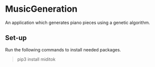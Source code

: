 # MusicGeneration

 An application which generates piano pieces using a genetic algorithm.

## Set-up

Run the following commands to install needed packages.

>pip3 install miditok
